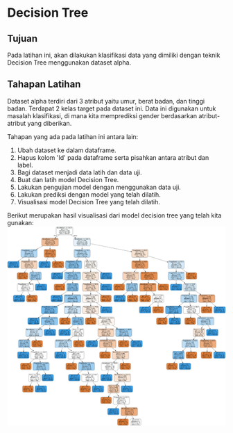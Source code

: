 # Decision Tree

## Tujuan
Pada latihan ini, akan dilakukan klasifikasi data yang dimiliki dengan teknik Decision Tree menggunakan dataset alpha.

## Tahapan Latihan
Dataset alpha terdiri dari 3 atribut yaitu umur, berat badan, dan tinggi badan. Terdapat 2 kelas target pada dataset ini. Data ini digunakan untuk masalah klasifikasi, di mana kita memprediksi gender berdasarkan atribut-atribut yang diberikan.

Tahapan yang ada pada latihan ini antara lain:
1. Ubah dataset ke dalam dataframe.
2. Hapus kolom 'Id' pada dataframe serta pisahkan antara atribut dan label. 
3. Bagi dataset menjadi data latih dan data uji.
4. Buat dan latih model Decision Tree.
5. Lakukan pengujian model dengan menggunakan data uji. 
6. Lakukan prediksi dengan model yang telah dilatih.
7. Visualisasi model Decision Tree yang telah dilatih.

Berikut merupakan hasil visualisasi dari model decision tree yang telah kita gunakan:
<img src=https://raw.githubusercontent.com/hanyaseorangpelajar/assets/main/alpha.png>
